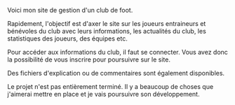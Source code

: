 Voici mon site de gestion d'un club de foot. 

Rapidement, l'objectif est d'axer le site sur les joueurs entraineurs et bénévoles du club avec leurs informations, les actualités du club, les statistiques des joueurs, des équipes etc. 

Pour accéder aux informations du club, il faut se connecter. Vous avez donc la possibilité de vous inscrire pour poursuivre sur le site. 

Des fichiers d'explication ou de commentaires sont également disponibles. 

Le projet n'est pas entièrement terminé. Il y a beaucoup de choses que j'aimerai mettre en place et je vais poursuivre son développement. 
